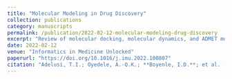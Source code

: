 ```yaml
---
title: "Molecular Modeling in Drug Discovery"
collection: publications
category: manuscripts
permalink: /publication/2022-02-12-molecular-modeling-drug-discovery
excerpt: "Review of molecular docking, molecular dynamics, and ADMET modeling in small-molecule drug discovery."
date: 2022-02-12
venue: "Informatics in Medicine Unlocked"
paperurl: "https://doi.org/10.1016/j.imu.2022.100807"
citation: "Adelusi, T.I.; Oyedele, A.-Q.K.; **Boyenle, I.D.**; et al. (2022). Molecular Modeling in Drug Discovery. *Informatics in Medicine Unlocked*, 31, 100807."
---
```

